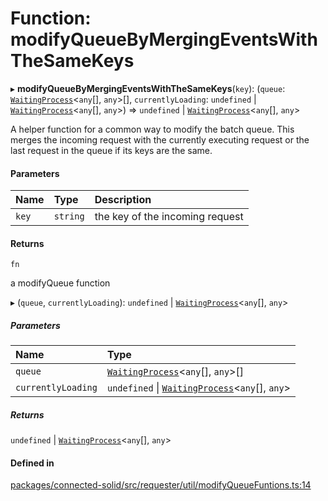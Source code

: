 # Function: modifyQueueByMergingEventsWithTheSameKeys

▸ **modifyQueueByMergingEventsWithTheSameKeys**(`key`): (`queue`: [`WaitingProcess`](../interfaces/WaitingProcess.md)\<`any`[], `any`\>[], `currentlyLoading`: `undefined` \| [`WaitingProcess`](../interfaces/WaitingProcess.md)\<`any`[], `any`\>) => `undefined` \| [`WaitingProcess`](../interfaces/WaitingProcess.md)\<`any`[], `any`\>

A helper function for a common way to modify the batch queue. This merges
the incoming request with the currently executing request or the last request
in the queue if its keys are the same.

#### Parameters

| Name | Type | Description |
| :------ | :------ | :------ |
| `key` | `string` | the key of the incoming request |

#### Returns

`fn`

a modifyQueue function

▸ (`queue`, `currentlyLoading`): `undefined` \| [`WaitingProcess`](../interfaces/WaitingProcess.md)\<`any`[], `any`\>

##### Parameters

| Name | Type |
| :------ | :------ |
| `queue` | [`WaitingProcess`](../interfaces/WaitingProcess.md)\<`any`[], `any`\>[] |
| `currentlyLoading` | `undefined` \| [`WaitingProcess`](../interfaces/WaitingProcess.md)\<`any`[], `any`\> |

##### Returns

`undefined` \| [`WaitingProcess`](../interfaces/WaitingProcess.md)\<`any`[], `any`\>

#### Defined in

[packages/connected-solid/src/requester/util/modifyQueueFuntions.ts:14](https://github.com/o-development/ldo/blob/db87958cb6f858f6cf7340ba5d9536a3a794d587/packages/connected-solid/src/requester/util/modifyQueueFuntions.ts#L14)
